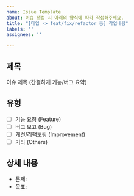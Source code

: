 ```yaml
---
name: Issue Template
about: 이슈 생성 시 아래의 양식에 따라 작성해주세요.
title: "[타입 -> feat/fix/refactor 등] 작업내용"
labels: ''
assignees: ''

---
```


## 제목
이슈 제목 (간결하게 기능/버그 요약)

## 유형
- [ ] 기능 요청 (Feature)
- [ ] 버그 보고 (Bug)
- [ ] 개선/리팩토링 (Improvement)
- [ ] 기타 (Others)

## 상세 내용
- 문제:
- 목표:
